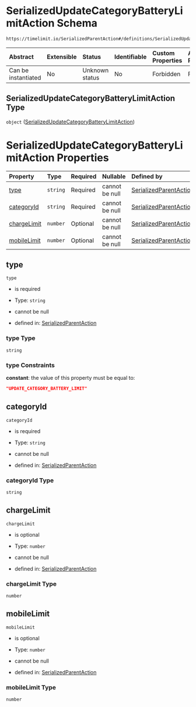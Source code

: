 # SerializedUpdateCategoryBatteryLimitAction Schema

```txt
https://timelimit.io/SerializedParentAction#/definitions/SerializedUpdateCategoryBatteryLimitAction
```

| Abstract            | Extensible | Status         | Identifiable | Custom Properties | Additional Properties | Access Restrictions | Defined In                                                                                        |
| :------------------ | :--------- | :------------- | :----------- | :---------------- | :-------------------- | :------------------ | :------------------------------------------------------------------------------------------------ |
| Can be instantiated | No         | Unknown status | No           | Forbidden         | Forbidden             | none                | [SerializedParentAction.schema.json\*](SerializedParentAction.schema.json "open original schema") |

## SerializedUpdateCategoryBatteryLimitAction Type

`object` ([SerializedUpdateCategoryBatteryLimitAction](serializedparentaction-definitions-serializedupdatecategorybatterylimitaction.md))

# SerializedUpdateCategoryBatteryLimitAction Properties

| Property                    | Type     | Required | Nullable       | Defined by                                                                                                                                                                                                                                                     |
| :-------------------------- | :------- | :------- | :------------- | :------------------------------------------------------------------------------------------------------------------------------------------------------------------------------------------------------------------------------------------------------------- |
| [type](#type)               | `string` | Required | cannot be null | [SerializedParentAction](serializedparentaction-definitions-serializedupdatecategorybatterylimitaction-properties-type.md "https://timelimit.io/SerializedParentAction#/definitions/SerializedUpdateCategoryBatteryLimitAction/properties/type")               |
| [categoryId](#categoryid)   | `string` | Required | cannot be null | [SerializedParentAction](serializedparentaction-definitions-serializedupdatecategorybatterylimitaction-properties-categoryid.md "https://timelimit.io/SerializedParentAction#/definitions/SerializedUpdateCategoryBatteryLimitAction/properties/categoryId")   |
| [chargeLimit](#chargelimit) | `number` | Optional | cannot be null | [SerializedParentAction](serializedparentaction-definitions-serializedupdatecategorybatterylimitaction-properties-chargelimit.md "https://timelimit.io/SerializedParentAction#/definitions/SerializedUpdateCategoryBatteryLimitAction/properties/chargeLimit") |
| [mobileLimit](#mobilelimit) | `number` | Optional | cannot be null | [SerializedParentAction](serializedparentaction-definitions-serializedupdatecategorybatterylimitaction-properties-mobilelimit.md "https://timelimit.io/SerializedParentAction#/definitions/SerializedUpdateCategoryBatteryLimitAction/properties/mobileLimit") |

## type

`type`

- is required

- Type: `string`

- cannot be null

- defined in: [SerializedParentAction](serializedparentaction-definitions-serializedupdatecategorybatterylimitaction-properties-type.md "https://timelimit.io/SerializedParentAction#/definitions/SerializedUpdateCategoryBatteryLimitAction/properties/type")

### type Type

`string`

### type Constraints

**constant**: the value of this property must be equal to:

```json
"UPDATE_CATEGORY_BATTERY_LIMIT"
```

## categoryId

`categoryId`

- is required

- Type: `string`

- cannot be null

- defined in: [SerializedParentAction](serializedparentaction-definitions-serializedupdatecategorybatterylimitaction-properties-categoryid.md "https://timelimit.io/SerializedParentAction#/definitions/SerializedUpdateCategoryBatteryLimitAction/properties/categoryId")

### categoryId Type

`string`

## chargeLimit

`chargeLimit`

- is optional

- Type: `number`

- cannot be null

- defined in: [SerializedParentAction](serializedparentaction-definitions-serializedupdatecategorybatterylimitaction-properties-chargelimit.md "https://timelimit.io/SerializedParentAction#/definitions/SerializedUpdateCategoryBatteryLimitAction/properties/chargeLimit")

### chargeLimit Type

`number`

## mobileLimit

`mobileLimit`

- is optional

- Type: `number`

- cannot be null

- defined in: [SerializedParentAction](serializedparentaction-definitions-serializedupdatecategorybatterylimitaction-properties-mobilelimit.md "https://timelimit.io/SerializedParentAction#/definitions/SerializedUpdateCategoryBatteryLimitAction/properties/mobileLimit")

### mobileLimit Type

`number`
